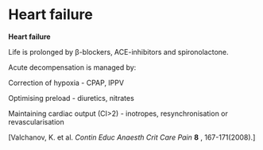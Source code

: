 # Heart failure

**Heart failure**

Life is prolonged by β-blockers, ACE-inhibitors and spironolactone.

Acute decompensation is managed by:

Correction of hypoxia - CPAP, IPPV

Optimising preload - diuretics, nitrates

Maintaining cardiac output (CI&gt;2) - inotropes, resynchronisation or
revascularisation

\[Valchanov, K. et al. *Contin Educ Anaesth Crit Care Pain* **8** ,
167-171(2008).\]

